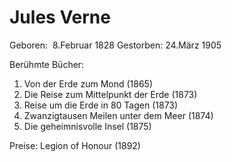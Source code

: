 # Jules Verne

Geboren:  8.Februar 1828
Gestorben: 24.März 1905

Berühmte Bücher: 
1) Von der Erde zum Mond (1865)
2) Die Reise zum Mittelpunkt der Erde (1873)
3) Reise um die Erde in 80 Tagen (1873)
4) Zwanzigtausen Meilen unter dem Meer (1874)
5) Die geheimnisvolle Insel (1875)

Preise: Legion of Honour  (1892)